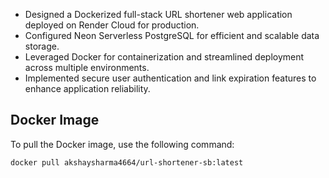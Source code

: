 * Designed a Dockerized full-stack URL shortener web application deployed on Render Cloud for production.
* Configured Neon Serverless PostgreSQL for efficient and scalable data storage.
* Leveraged Docker for containerization and streamlined deployment across multiple environments.
* Implemented secure user authentication and link expiration features to enhance application reliability.


## Docker Image

To pull the Docker image, use the following command:

```bash
docker pull akshaysharma4664/url-shortener-sb:latest

